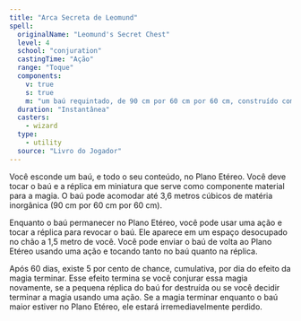 ```yaml
---
title: "Arca Secreta de Leomund"
spell:
  originalName: "Leomund's Secret Chest"
  level: 4
  school: "conjuration"
  castingTime: "Ação"
  range: "Toque"
  components:
    v: true
    s: true
    m: "um baú requintado, de 90 cm por 60 cm por 60 cm, construído com materiais raros valendo, no mínimo, 5.000 po e uma réplica Miúda feita do mesmo material valendo, no mínimo, 50 po"
  duration: "Instantânea"
  casters:
    - wizard
  type:
    - utility
  source: "Livro do Jogador"
---
```


Você esconde um baú, e todo o seu conteúdo, no Plano Etéreo. Você deve tocar o baú e a réplica em miniatura que serve como componente material para a magia. O baú pode acomodar até 3,6 metros cúbicos de matéria inorgânica (90 cm por 60 cm por 60 cm).

Enquanto o baú permanecer no Plano Etéreo, você pode usar uma ação e tocar a réplica para revocar o baú. Ele aparece em um espaço desocupado no chão a 1,5 metro de você. Você pode enviar o baú de volta ao Plano Etéreo usando uma ação e tocando tanto no baú quanto na réplica.

Após 60 dias, existe 5 por cento de chance, cumulativa, por dia do efeito da magia terminar. Esse efeito termina se você conjurar essa magia novamente, se a pequena réplica do baú for destruída ou se você decidir terminar a magia usando uma ação. Se a magia terminar enquanto o baú maior estiver no Plano Etéreo, ele estará irremediavelmente perdido.
